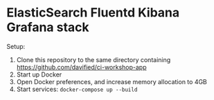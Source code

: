 # ElasticSearch Fluentd Kibana Grafana stack

Setup:
1. Clone this repository to the same directory containing https://github.com/davified/ci-workshop-app
2. Start up Docker
3. Open Docker preferences, and increase memory allocation to 4GB
4. Start services: `docker-compose up --build`